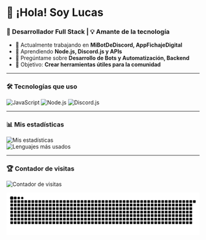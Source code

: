 # 👋 ¡Hola! Soy Lucas
### 🚀 Desarrollador Full Stack | 💡 Amante de la tecnología  

- 🔭 Actualmente trabajando en **MiBotDeDiscord, AppFichajeDigital**  
- 🌱 Aprendiendo **Node.js, Discord.js y APIs**  
- 💬 Pregúntame sobre **Desarrollo de Bots y Automatización, Backend**  
- 🎯 Objetivo: **Crear herramientas útiles para la comunidad**   

---

### 🛠️ Tecnologías que uso  
![JavaScript](https://img.shields.io/badge/-JavaScript-F7DF1E?logo=javascript&logoColor=black&style=flat)
![Node.js](https://img.shields.io/badge/-Node.js-339933?logo=node.js&logoColor=white&style=flat)
![Discord.js](https://img.shields.io/badge/-Discord.js-7289DA?logo=discord&logoColor=white&style=flat)

---

### 📊 Mis estadísticas  
![Mis estadísticas](https://github-readme-stats.vercel.app/api?username=LucasFleitas&show_icons=true&theme=tokyonight)  
![Lenguajes más usados](https://github-readme-stats.vercel.app/api/top-langs/?username=LucasFleitas&layout=compact&theme=radical)  

---

### 🏆 Contador de visitas  
![Contador de visitas](https://komarev.com/ghpvc/?username=LucasFleitas&color=blue)  

<img src="https://raw.githubusercontent.com/LucasFleitas/LucasFleitas/output/snake.svg" alt="Snake animation" />

###

